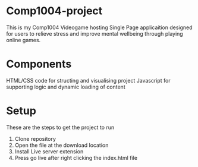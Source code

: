 # Comp1004-project
This is my Comp1004 Videogame hosting Single Page applicaition designed for users to relieve stress and improve mental wellbeing through playing online games.

# Components
HTML/CSS code for structing and visualising project
Javascript for supporting logic and dynamic loading of content

# Setup
These are the steps to get the project to run
1. Clone repository
2. Open the file at the download location
3. Install Live server extension
4. Press go live after right clicking the index.html file
